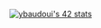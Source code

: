 [![ybaudoui's 42 stats](https://badge42.vercel.app/api/v2/cl59kdvp2005409mletryvig0/stats?cursusId=21&coalitionId=219)](https://github.com/JaeSeoKim/badge42)
